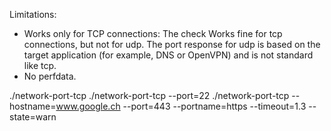 Limitations:
* Works only for TCP connections: The check Works fine for tcp connections, but not for udp. The port response for udp is based on the target application (for example, DNS or OpenVPN) and is not standard like tcp.
* No perfdata.

./network-port-tcp
./network-port-tcp --port=22
./network-port-tcp --hostname=www.google.ch --port=443 --portname=https --timeout=1.3 --state=warn